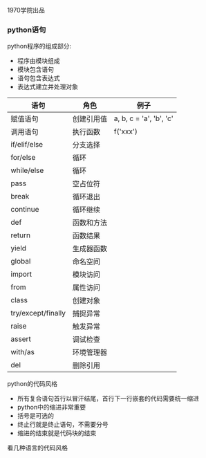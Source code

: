 1970学院出品
### python语句

python程序的组成部分:

* 程序由模块组成
* 模块包含语句
* 语句包含表达式
* 表达式建立并处理对象

语句 | 角色 | 例子
-----|-----|-----
赋值语句 | 创建引用值 | a, b, c = 'a', 'b', 'c'
调用语句 | 执行函数 | f('xxx')
if/elif/else | 分支选择 |
for/else | 循环 | 
while/else | 循环 |
pass | 空占位符 |
break | 循环退出 |
continue | 循环继续 | 
def | 函数和方法 | 
return | 函数结果 |
yield | 生成器函数 |
global | 命名空间 | 
import | 模块访问 |
from | 属性访问 |
class | 创建对象 |
try/except/finally | 捕捉异常 |
raise | 触发异常 | 
assert | 调试检查 |
with/as | 环境管理器 |
del | 删除引用 |


python的代码风格

* 所有复合语句首行以冒汗结尾，首行下一行嵌套的代码需要统一缩进
* python中的缩进非常重要
* 括号是可选的
* 终止行就是终止语句，不需要分号
* 缩进的结束就是代码块的结束

看几种语言的代码风格